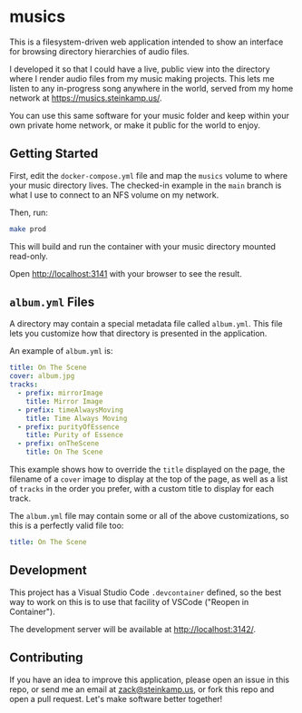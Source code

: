 # musics

This is a filesystem-driven web application intended to show an interface for
browsing directory hierarchies of audio files.

I developed it so that I could have a live, public view into the directory where
I render audio files from my music making projects. This lets me listen to any
in-progress song anywhere in the world, served from my home network at
https://musics.steinkamp.us/.

You can use this same software for your music folder and keep within your own
private home network, or make it public for the world to enjoy.

## Getting Started

First, edit the `docker-compose.yml` file and map the `musics` volume to where
your music directory lives. The checked-in example in the `main` branch is what
I use to connect to an NFS volume on my network.

Then, run:
```bash
make prod
```

This will build and run the container with your music directory mounted read-only.

Open [http://localhost:3141](http://localhost:3141) with your browser to see the result.

## `album.yml` Files

A directory may contain a special metadata file called `album.yml`. This file
lets you customize how that directory is presented in the application.

An example of `album.yml` is:
```yaml
title: On The Scene
cover: album.jpg
tracks:
  - prefix: mirrorImage
    title: Mirror Image
  - prefix: timeAlwaysMoving
    title: Time Always Moving
  - prefix: purityOfEssence
    title: Purity of Essence
  - prefix: onTheScene
    title: On The Scene
```

This example shows how to override the `title` displayed on the page, the
filename of a `cover` image to display at the top of the page, as well as a list
of `tracks` in the order you prefer, with a custom title to display for each
track.

The `album.yml` file may contain some or all of the above customizations, so
this is a perfectly valid file too:
```yaml
title: On The Scene
```

## Development
This project has a Visual Studio Code `.devcontainer` defined, so the best way
to work on this is to use that facility of VSCode ("Reopen in Container").

The development server will be available at [http://localhost:3142/](http://localhost:3142/).

## Contributing
If you have an idea to improve this application, please open an issue in this
repo, or send me an email at [zack@steinkamp.us](mailto:zack@steinkamp.us), or
fork this repo and open a pull request. Let's make software better together!
